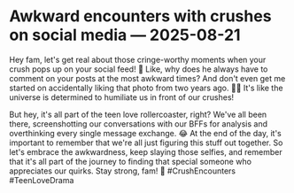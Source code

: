 # Awkward encounters with crushes on social media — 2025-08-21

Hey fam, let's get real about those cringe-worthy moments when your crush pops up on your social feed! 🙈 Like, why does he always have to comment on your posts at the most awkward times? And don't even get me started on accidentally liking that photo from two years ago. 🤦‍♀️ It's like the universe is determined to humiliate us in front of our crushes!

But hey, it's all part of the teen love rollercoaster, right? We've all been there, screenshotting our conversations with our BFFs for analysis and overthinking every single message exchange. 😂 At the end of the day, it's important to remember that we're all just figuring this stuff out together. So let's embrace the awkwardness, keep slaying those selfies, and remember that it's all part of the journey to finding that special someone who appreciates our quirks. Stay strong, fam! 💖 #CrushEncounters #TeenLoveDrama